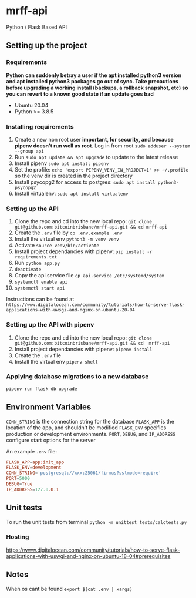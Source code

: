 # mrff-api

Python / Flask Based API

## Setting up the project

### Requirements

**Python can suddenly betray a user if the apt installed python3 version and apt installed python3 packages go out of sync. Take precautions before upgrading a working install (backups, a rollback snapshot, etc) so you can revert to a known good state if an update goes bad**

- Ubuntu 20.04
- Python >= 3.8.5

### Installing requirements

1. Create a new non root user **important, for security, and because pipenv doesn't run well as root**. Log in from root `sudo adduser --system --group api`
2. Run `sudo apt update && apt upgrade` to update to the latest release
3. Install pipenv `sudo apt install pipenv`
4. Set the profile: `echo 'export PIPENV_VENV_IN_PROJECT=1' >> ~/.profile` so the venv dir is created in the project directory
5. Install psycopg2 for access to postgres: `sudo apt install python3-psycopg2`
6. Install virtualenv: `sudo apt install virtualenv`

### Setting up the API

1. Clone the repo and cd into the new local repo: `git clone git@github.com:bitcoinbrisbane/mrff-api.git && cd mrff-api`
2. Create the `.env` file by `cp .env.example .env`
3. Install the virtual env  `python3 -m venv venv`
4. Activate `source venv/bin/activate`
5. Install project dependancies with pipenv: `pip install -r requirements.txt`
6. Run `python app.py`
7. `deactivate`
8. Copy the api.service file `cp api.service /etc/systemd/system`
9. `systemctl enable api`
10. `systemctl start api`

Instructions can be found at `https://www.digitalocean.com/community/tutorials/how-to-serve-flask-applications-with-uwsgi-and-nginx-on-ubuntu-20-04`

### Setting up the API with pipenv

1. Clone the repo and cd into the new local repo: `git clone git@github.com:bitcoinbrisbane/mrff-api.git && cd  mrff-api`
2. Install project dependancies with pipenv: `pipenv install`
3. Create the `.env` file
4. Install the virtual env `pipenv shell`

### Applying database migrations to a new database

```bash
pipenv run flask db upgrade
```

## Environment Variables

`CONN_STRING` is the connection string for the database
`FLASK_APP` is the location of the app, and shouldn't be modified
`FLASK_ENV` specifies production or development environments.
`PORT`, `DEBUG`, and `IP_ADDRESS` configure start options for the server

An example `.env` file:

```toml
FLASK_APP=app:init_app
FLASK_ENV=development
CONN_STRING='postgresql://xxx:25061/firmus?sslmode=require'
PORT=5000
DEBUG=True
IP_ADDRESS=127.0.0.1
```


## Unit tests
To run the unit tests from terminal `python -m unittest tests/calctests.py`

### Hosting

https://www.digitalocean.com/community/tutorials/how-to-serve-flask-applications-with-uswgi-and-nginx-on-ubuntu-18-04#prerequisites


## Notes

When os cant be found `export $(cat .env | xargs)`